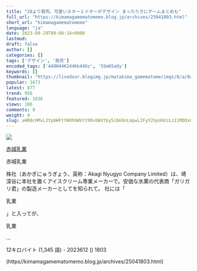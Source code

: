 ```yaml
---
title: "28より発売。可愛いヌオーとドオーがデザイン まったりきにゲームまとめも"
full_url: "https://kimamagamematomemo.blog.jp/archives/25041803.html"
short_url: "kimamagamematomemo"
language: "ja"
date: 2023-09-29T09:00:14+0900
lastmod: 
draft: false
author: []
categories: []
tags: ['デザイン', '発売']
encoded_tags: ['44OH44K244Kk44Oz', '55m65aOy']
keywords: []
thumbnail: "https://livedoor.blogimg.jp/matakima_gamematome/imgs/8/a/8ad8ccad.jpg"
popular: 1673
latest: 877
trend: 956
featured: 1036
views: 186
comments: 9
weight: 4
slug: aHR0cHMvL2tpbWFtYWdhbWVtYXRvbWVtby5ibG9nLmpwL2FyY2hpdmVzLzI1MDQxODAzLmh0bWw=
---
```


![](https://livedoor.blogimg.jp/matakima_gamematome/imgs/8/a/8ad8ccad.jpg)

<div><a title='赤城乳業' href='https//ja.wikipedia.org/wiki/%E8%B5%A4%E5%9F%8E%E4%B9%B3%E6%A5%AD' target='_blank'><p>赤城乳業</p></a> <p class='searchresult'><p>赤城乳業</p>株社（あかぎにゅうぎょう、英称：Akagi Nyugyo Company Limited）は、埼深谷に本社を置くアイスクリーム専業メーカーで。安価な氷菓の代表商「ガリガリ君」の製造メーカーとしてを知られて。 社には「<p>乳業</p>」と入ってが、<p>乳業</p>…</p> <p class='mw-search-result-data'>12キロバイト (1,345 語) - 2023612 () 1803</p></div>

(https//kimamagamematomemo.blog.jp/archives/25041803.html)
